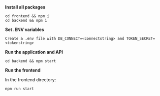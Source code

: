 **Install all packages**

```
cd frontend && npm i
cd backend && npm i
```

**Set .ENV variables**

```
Create a .env file with DB_CONNECT=<connectstring> and TOKEN_SECRET= <tokenstring>
```

**Run the application and API**

```
cd backend && npm start
```

**Run the frontend**

In the frontend directory:

```
npm run start
```
